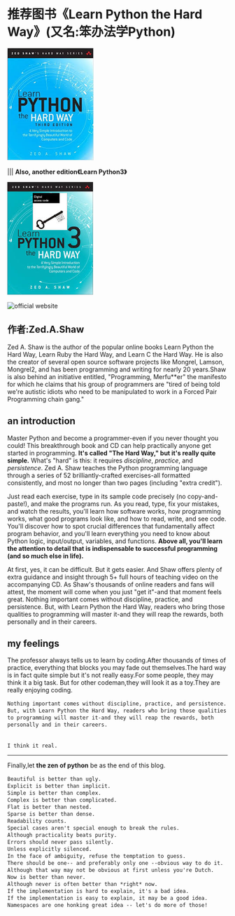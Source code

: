 # 推荐图书《Learn Python the Hard Way》(又名:笨办法学Python)

![](images/py.png) 

||| **Also, another edition《Learn Python3》**

![](images/py1.jpg)

![official website](https://learncodethehardway.org/python/)

## 作者:Zed.A.Shaw

Zed A. Shaw is the author of the popular online books Learn Python the Hard Way, Learn Ruby the Hard Way, and Learn C the Hard Way. He is also the creator of several open source software projects like Mongrel, Lamson, Mongrel2, and has been programming and writing for nearly 20 years.Shaw is also behind an initiative entitled, "Programming, Merfu**er" the manifesto for which he claims that his group of programmers are "tired of being told we're autistic idiots who need to be manipulated to work in a Forced Pair Programming chain gang."

## an introduction

 Master Python and become a programmer-even if you never thought you could! This breakthrough book and CD can help practically anyone get started in programming. **It's called "The Hard Way," but it's really quite simple.** What's "hard" is this: it requires *discipline*, *practice*, and *persistence*. Zed A. Shaw teaches the Python programming language through a series of 52 brilliantly-crafted exercises-all formatted consistently, and most no longer than two pages (including "extra credit"). 
 
 Just read each exercise, type in its sample code precisely (no copy-and-paste!), and make the programs run. As you read, type, fix your mistakes, and watch the results, you'll learn how software works, how programming works, what good programs look like, and how to read, write, and see code. You'll discover how to spot crucial differences that fundamentally affect program behavior, and you'll learn everything you need to know about Python logic, input/output, variables, and functions. **Above all, you'll learn the attention to detail that is indispensable to successful programming (and so much else in life).** 

At first, yes, it can be difficult. But it gets easier. And Shaw offers plenty of extra guidance and insight through 5+ full hours of teaching video on the accompanying CD. As Shaw's thousands of online readers and fans will attest, the moment will come when you just "get it"-and that moment feels great. Nothing important comes without discipline, practice, and persistence. But, with Learn Python the Hard Way, readers who bring those qualities to programming will master it-and they will reap the rewards, both personally and in their careers.

## my feelings

The professor always tells us to learn by coding.After thousands of times of practice, everything that blocks you may fade out themselves.The hard way is in fact quite simple but it's not really easy.For some people, they may think it a big task. But for other codeman,they will look it as a toy.They are really enjoying coding.

    Nothing important comes without discipline, practice, and persistence. But, with Learn Python the Hard Way, readers who bring those qualities to programming will master it-and they will reap the rewards, both personally and in their careers.
                                                                                                            
 `                                                                                                           I think it real.`

**********

Finally,let **the zen of python** be as the end of this blog.

    Beautiful is better than ugly.
    Explicit is better than implicit.
    Simple is better than complex.
    Complex is better than complicated.
    Flat is better than nested.
    Sparse is better than dense.
    Readability counts.
    Special cases aren't special enough to break the rules.
    Although practicality beats purity.
    Errors should never pass silently.
    Unless explicitly silenced.
    In the face of ambiguity, refuse the temptation to guess.
    There should be one-- and preferably only one --obvious way to do it.
    Although that way may not be obvious at first unless you're Dutch.
    Now is better than never.
    Although never is often better than *right* now.
    If the implementation is hard to explain, it's a bad idea.
    If the implementation is easy to explain, it may be a good idea.
    Namespaces are one honking great idea -- let's do more of those!

